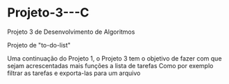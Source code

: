 # Projeto-3---C

Projeto 3 de Desenvolvimento de Algoritmos

Projeto de "to-do-list"

Uma continuação do Projeto 1, o Projeto 3 tem o objetivo de fazer com que sejam acrescentadas mais funções a lista de tarefas
Como por exemplo filtrar as tarefas e exporta-las para um arquivo


